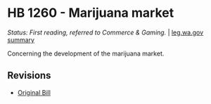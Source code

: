 # HB 1260 - Marijuana market
*Status: First reading, referred to Commerce & Gaming.* | [leg.wa.gov summary](https://app.leg.wa.gov/billsummary?BillNumber=1260&Year=2021)

Concerning the development of the marijuana market.

## Revisions
* [Original Bill](1/)